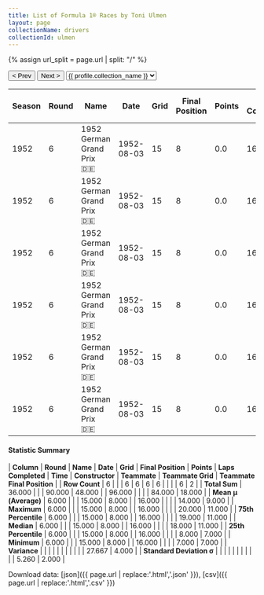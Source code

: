 ```yaml
---
title: List of Formula 1® Races by Toni Ulmen
layout: page
collectionName: drivers
collectionId: ulmen
---
```


{% assign url_split = page.url | split: "/" %}
<div id="collection-navigation">
<button onclick="selector.options[selector.selectedIndex-1].value && (window.location = selector.options[selector.selectedIndex-1].value);">&lt; Prev</button>
<button onclick="selector.options[selector.selectedIndex+1].value && (window.location = selector.options[selector.selectedIndex+1].value);">Next &gt;</button>
<select id="selector" onchange="this.options[this.selectedIndex].value && (window.location = this.options[this.selectedIndex].value);">
  {% for collectionId in site.data[page.collectionName].refs %}
    {% if collectionId == page.collectionId %}
      {% assign selected = "selected" %}
    {% else %}
      {% assign selected = "" %}
    {% endif %}
    {% assign profile = site.data[page.collectionName][collectionId].profile %}
    <option value="/f1/{{ page.collectionName }}/{{ collectionId }}/{{ url_split[4] }}" {{ selected }}>{{ profile.collection_name }}</option>
  {% endfor %}
</select>
</div>

| Season | Round | Name | Date | Grid | Final Position | Points | Laps Completed | Time | Constructor | Teammate | Teammate Grid | Teammate Final Position |
|--|--|--|--|--|--|--|--|--|--|--|--|--|
| 1952 | 6 | 1952 German Grand Prix 🇩🇪 | 1952-08-03 | 15 | 8 | 0.0 | 16 |   | Veritas 🇩🇪 | [Fritz Riess 🇩🇪](/f1/drivers/riess) | 12 | 7 |
| 1952 | 6 | 1952 German Grand Prix 🇩🇪 | 1952-08-03 | 15 | 8 | 0.0 | 16 |   | Veritas 🇩🇪 | [Hans Klenk 🇩🇪](/f1/drivers/klenk) | 8 | 11 |
| 1952 | 6 | 1952 German Grand Prix 🇩🇪 | 1952-08-03 | 15 | 8 | 0.0 | 16 |   | Veritas 🇩🇪 | [Adolf Brudes 🇩🇪](/f1/drivers/brudes) | 19 | R |
| 1952 | 6 | 1952 German Grand Prix 🇩🇪 | 1952-08-03 | 15 | 8 | 0.0 | 16 |   | Veritas 🇩🇪 | [Paul Pietsch 🇩🇪](/f1/drivers/pietsch) | 7 | R |
| 1952 | 6 | 1952 German Grand Prix 🇩🇪 | 1952-08-03 | 15 | 8 | 0.0 | 16 |   | Veritas 🇩🇪 | [Theo Helfrich 🇩🇪](/f1/drivers/helfrich) | 18 | R |
| 1952 | 6 | 1952 German Grand Prix 🇩🇪 | 1952-08-03 | 15 | 8 | 0.0 | 16 |   | Veritas 🇩🇪 | [Josef Peters 🇩🇪](/f1/drivers/peters) | 20 | R |

#### Statistic Summary

| **Column** | **Round** | **Name** | **Date** | **Grid** | **Final Position** | **Points** | **Laps Completed** | **Time** | **Constructor** | **Teammate** | **Teammate Grid** | **Teammate Final Position** |
| **Row Count** | 6 |  |  | 6 | 6 | 6 | 6 |  |  |  | 6 | 2 |
| **Total Sum** | 36.000 |  |  | 90.000 | 48.000 |  | 96.000 |  |  |  | 84.000 | 18.000 |
| **Mean μ (Average)** | 6.000 |  |  | 15.000 | 8.000 |  | 16.000 |  |  |  | 14.000 | 9.000 |
| **Maximum** | 6.000 |  |  | 15.000 | 8.000 |  | 16.000 |  |  |  | 20.000 | 11.000 |
| **75th Percentile** | 6.000 |  |  | 15.000 | 8.000 |  | 16.000 |  |  |  | 19.000 | 11.000 |
| **Median** | 6.000 |  |  | 15.000 | 8.000 |  | 16.000 |  |  |  | 18.000 | 11.000 |
| **25th Percentile** | 6.000 |  |  | 15.000 | 8.000 |  | 16.000 |  |  |  | 8.000 | 7.000 |
| **Minimum** | 6.000 |  |  | 15.000 | 8.000 |  | 16.000 |  |  |  | 7.000 | 7.000 |
| **Variance** |  |  |  |  |  |  |  |  |  |  | 27.667 | 4.000 |
| **Standard Deviation σ** |  |  |  |  |  |  |  |  |  |  | 5.260 | 2.000 |

Download data: [json]({{ page.url | replace:'.html','.json' }}), [csv]({{ page.url | replace:'.html','.csv' }})
